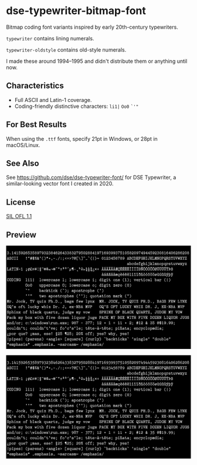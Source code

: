 # dse-typewriter-bitmap-font

Bitmap coding font variants inspired by early 20th-century typewriters.

`typewriter` contains lining numerals.

`typewriter-oldstyle` contains old-style numerals.

I made these around 1994–1995 and didn't distribute them or anything
until now.

## Characteristics

-   Full ASCII and Latin-1 coverage.
-   Coding-friendly distinctive characters: `li1|` `Oo0` `` `'" ``

## For Best Results

When using the `.ttf` fonts, specify 21pt in Windows, or 28pt in
macOS/Linux.

## See Also

See <https://github.com/dse/dse-typewriter-font/> for DSE Typewriter,
a similar-looking vector font I created in 2020.

## License

[SIL OFL 1.1](LICENSE.md)

## Preview

![Regular Numerals](images/regular.png)

![Old Style Numerals](images/oldstyle.png)
